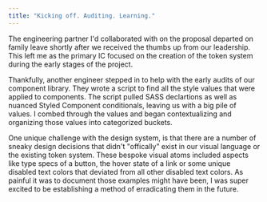 ```yaml
---
title: "Kicking off. Auditing. Learning."
---
```


The engineering partner I'd collaborated with on the proposal departed on family leave shortly after we received the thumbs up from our leadership. This left me as the primary IC focused on the creation of the token system during the early stages of the project.

Thankfully, another engineer stepped in to help with the early audits of our component library. They wrote a script to find all the style values that were applied to components. The script pulled SASS declartions as well as nuanced Styled Component conditionals, leaving us with a big pile of values. I combed through the values and began contextualizing and organizing those values into categorized buckets.

One unique challenge with the design system, is that there are a number of sneaky design decisions that didn't "offically" exist in our visual language or the existing token system. These bespoke visual atoms included aspects like type specs of a button, the hover state of a link or some unique disabled text colors that deviated from all other disabled text colors. As painful it was to document those examples might have been, I was super excited to be establishing a method of erradicating them in the future.



<!-- Words about audits. Tool to find all values, but still needed to create meaning.

Tools. Exploring Token Studio. Quick exploration of Style Dictionary.

Weekly meeting jam sessions. -->